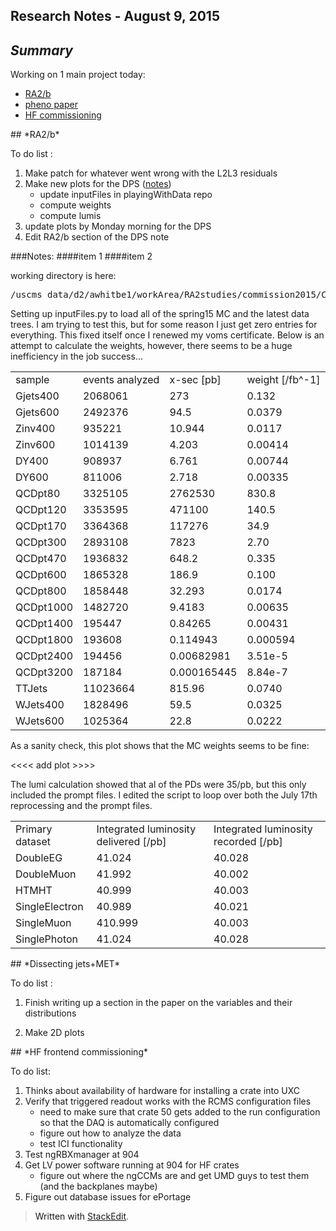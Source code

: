 Research Notes - August 9, 2015
------------------------------------
## *Summary*

Working on 1 main project today:

- [RA2/b](#RA2b) 
- [pheno paper](#DissectingJetsMET)
- [HF commissioning](#HFcommissioning)

<a name="RA2b">
## *RA2/b* 

To do list :

1. Make patch for whatever went wrong with the L2L3 residuals
2. Make new plots for the DPS ([notes](#ra2b-item2))
	+ update inputFiles in playingWithData repo
	+ compute weights
	+ compute lumis
3. update plots by Monday morning for the DPS
4. Edit RA2/b section of the DPS note

###Notes:
<a name="ra2b-item1">
####item 1
<a name="ra2b-item2">
####item 2

working directory is here:
<pre>/uscms_data/d2/awhitbe1/workArea/RA2studies/commission2015/CMSSW_7_4_6_patch1/src/AWhitbeck/SuSySubstructure/test/playingWithData</pre>

Setting up inputFiles.py to load all of the spring15 MC and the latest data trees.  I am trying to test this, but for some reason I just get zero entries for everything.  This fixed itself once I renewed my voms certificate.  Below is an attempt to calculate the weights, however, there seems to be a huge inefficiency in the job success...

<table>
<tr> 
<td> sample </td> <td> events analyzed </td> <td> x-sec [pb] </td> <td>weight [/fb^-1]</td>
</tr>
<tr> 
<td> Gjets400 </td><td>2068061</td><td>273</td><td>0.132</td>
</tr>
<td> Gjets600 </td><td>2492376</td><td>94.5</td><td>0.0379</td>
</tr>
<tr>
<td> Zinv400 </td><td>935221</td><td>10.944</td><td>0.0117</td>
</tr>
<tr>
<td> Zinv600 </td><td>1014139</td><td>4.203</td><td>0.00414</td>
</tr>
<tr>
<td> DY400 </td><td>908937</td><td>6.761</td><td>0.00744</td>
</tr>
<tr>
<td> DY600 </td><td>811006</td><td>2.718</td><td>0.00335</td>
</tr>
<tr>
<td> QCDpt80 </td><td>3325105</td><td>2762530</td><td>830.8</td>
</tr>
<tr>
<td> QCDpt120 </td><td>3353595</td><td>471100</td><td>140.5</td>
</tr>
<tr>
<td> QCDpt170 </td><td>3364368</td><td>117276</td><td>34.9</td>
</tr>
<tr>
<td> QCDpt300 </td><td>2893108</td><td>7823</td><td>2.70</td>
</tr>
<tr>
<td> QCDpt470 </td><td>1936832</td><td>648.2</td><td>0.335</td>
</tr>
<tr>
<td> QCDpt600 </td><td>1865328</td><td>186.9</td><td>0.100</td>
</tr>
<tr>
<td> QCDpt800 </td><td>1858448</td><td>32.293</td><td>0.0174</td>
</tr>
<tr>
<td> QCDpt1000 </td><td>1482720</td><td>9.4183</td><td>0.00635</td>
</tr>
<tr>
<td> QCDpt1400 </td><td>195447</td><td>0.84265</td><td>0.00431</td>
</tr>
<tr>
<td> QCDpt1800 </td><td>193608</td><td>0.114943</td><td>0.000594</td>
</tr>
<tr>
<td> QCDpt2400 </td><td>194456</td><td>0.00682981</td><td>3.51e-5</td>
</tr>
<tr>
<td> QCDpt3200 </td><td>187184</td><td>0.000165445</td><td>8.84e-7</td>
</tr>
<tr>
<td> TTJets </td><td>11023664</td><td>815.96</td><td>0.0740</td>
</tr>
<tr>
<td> WJets400 </td><td>1828496</td><td>59.5</td><td>0.0325</td>
</tr>
<tr>
<td> WJets600 </td><td>1025364</td><td>22.8</td><td>0.0222</td>
</tr>
</table>

As a sanity check, this plot shows that the MC weights seems to be fine:

<<<<  add plot >>>> 

The lumi calculation showed that al of the PDs were 35/pb, but this only included the prompt files.  I edited the script to loop over both the July 17th reprocessing and the prompt files.  

<table>
<tr>
<td>Primary dataset</td><td>Integrated luminosity delivered [/pb]</td><td>Integrated luminosity recorded [/pb]</td>
</tr>
<tr>
<td>DoubleEG</td><td>41.024</td><td>40.028</td>
</tr>
<tr>
<td>DoubleMuon</td><td>41.992</td><td>40.002</td>
</tr>
<tr>
<td>HTMHT</td><td>40.999</td><td>40.003</td>
</tr>
<tr>
<td>SingleElectron</td><td>40.989</td><td>40.021</td>
</tr>
<tr>
<td>SingleMuon</td><td>410.999</td><td>40.003</td>
</tr>
<tr>
<td>SinglePhoton</td><td>41.024</td><td>40.028</td>
</tr>
</table>
<a name="DissectingJetsMET">
## *Dissecting jets+MET* 

To do list :

1. Finish writing up a section in the paper on the variables and their distributions

2. Make 2D plots 

<a name="HFcommissioning">
## *HF frontend commissioning* 

To do list:

1. Thinks about availability of hardware for installing a crate into UXC
2. Verify that triggered readout works with the RCMS configuration files
	+ need to make sure that crate 50 gets added to the run configuration so that the DAQ is automatically configured
	+ figure out how to analyze the data 
	+ test ICI functionality
3. Test ngRBXmanager at 904
4. Get LV power software running at 904 for HF crates
	+ figure out where the ngCCMs are and get UMD guys to test them (and the backplanes maybe)
5. Figure out database issues for ePortage


> Written with [StackEdit](https://stackedit.io/).